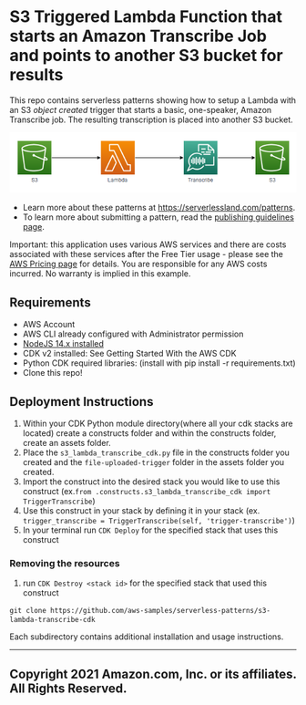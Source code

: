 # S3 Triggered Lambda Function that starts an Amazon Transcribe Job and points to another S3 bucket for results

This repo contains serverless patterns showing how to setup a Lambda with an S3 *object created* trigger that starts a basic, one-speaker, Amazon Transcribe job. The resulting transcription is placed into another S3 bucket.

![Demo Project Solution Architecture Diagram](architecture.png)

- Learn more about these patterns at https://serverlessland.com/patterns.
- To learn more about submitting a pattern, read the [publishing guidelines page](https://github.com/aws-samples/serverless-patterns/blob/main/PUBLISHING.md).

Important: this application uses various AWS services and there are costs associated with these services after the Free Tier usage - please see the [AWS Pricing page](https://aws.amazon.com/pricing/) for details. You are responsible for any AWS costs incurred. No warranty is implied in this example.

## Requirements

* AWS Account
* AWS CLI already configured with Administrator permission
* [NodeJS 14.x installed](https://nodejs.org/en/download/)
* CDK v2 installed: See Getting Started With the AWS CDK
* Python CDK required libraries: (install with pip install -r requirements.txt)
* Clone this repo!

## Deployment Instructions

1. Within your CDK Python module directory(where all your cdk stacks are located) create a constructs folder and within the constructs folder, create an assets folder.
2. Place the `s3_lambda_transcribe_cdk.py` file in the constructs folder you created and the `file-uploaded-trigger` folder in the assets folder you created.
3. Import the construct into the desired stack you would like to use this construct (ex.`from .constructs.s3_lambda_transcribe_cdk import TriggerTranscribe`)
4. Use this construct in your stack by defining it in your stack (ex. `trigger_transcribe = TriggerTranscribe(self, 'trigger-transcribe')`)
5. In your terminal run `CDK Deploy` for the specified stack that uses this construct

### Removing the resources

1. run `CDK Destroy <stack id>` for the specified stack that used this construct

```
git clone https://github.com/aws-samples/serverless-patterns/s3-lambda-transcribe-cdk
```

Each subdirectory contains additional installation and usage instructions. 

----
Copyright 2021 Amazon.com, Inc. or its affiliates. All Rights Reserved.
----

